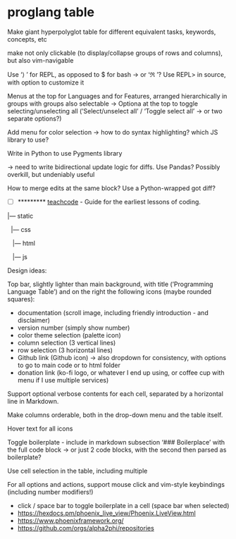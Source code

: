 # proglang table

Make giant hyperpolyglot table for different equivalent tasks, keywords, concepts, etc

make not only clickable (to display/collapse groups of rows and columns), but also vim-navigable

Use ‘⟩ ’ for REPL, as opposed to $ for bash → or ‘ℜ ’? Use REPL> in source, with option to customize it

Menus at the top for Languages and for Features, arranged hierarchically in groups with groups also selectable → Optiona at the top to toggle selecting/unselecting all (’Select/unselect all’ / ‘Toggle select all’ → or two separate options?)

Add menu for color selection → how to do syntax highlighting? which JS library to use?

Write in Python to use Pygments library

→ need to write bidirectional update logic for diffs. Use Pandas? Possibly overkill, but undeniably useful

How to merge edits at the same block? Use a Python-wrapped got diff?

* [ ] \*\*\*\*\*\*\*\*\* [teachcode](https://github.com/madlabsinc/teachcode) - Guide for the earliest lessons of coding.

|— static

  |— css

   |— html

   |— js

Design ideas:

Top bar, slightly lighter than main background, with title (’Programming Language Table’) and on the right the following icons (maybe rounded squares):

*   documentation (scroll image, including friendly introduction - and disclaimer)
*   version number (simply show number)
*   color theme selection (palette icon)
*   column selection (3 vertical lines)
*   row selection (3 horizontal lines)
*   Github link (Github icon) → also dropdown for consistency, with options to go to main code or to html folder
*   donation link (ko-fi logo, or whatever I end up using, or coffee cup with menu if I use multiple services)

Support optional verbose contents for each cell, separated by a horizontal line in Markdown.

Make columns orderable, both in the drop-down menu and the table itself.

Hover text for all icons

Toggle boilerplate - include in markdown subsection ‘### Boilerplace’ with the full code block → or just 2 code blocks, with the second then parsed as boilerplate?

Use cell selection in the table, including multiple

For all options and actions, support mouse click and vim-style keybindings (including number modifiers!)

*   click / space bar to toggle boilerplate in a cell (space bar when selected)
* https://hexdocs.pm/phoenix_live_view/Phoenix.LiveView.html
* https://www.phoenixframework.org/
* https://github.com/orgs/alpha2phi/repositories

